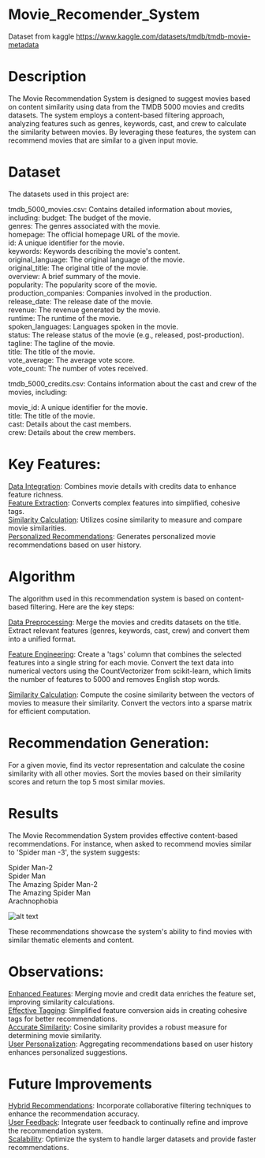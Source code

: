 # Movie_Recomender_System
Dataset from kaggle https://www.kaggle.com/datasets/tmdb/tmdb-movie-metadata

# Description
The Movie Recommendation System is designed to suggest movies based on content similarity using data from the TMDB 5000 movies and credits datasets. The system employs a content-based filtering approach, analyzing features such as genres, keywords, cast, and crew to calculate the similarity between movies. By leveraging these features, the system can recommend movies that are similar to a given input movie.

# Dataset
The datasets used in this project are:

tmdb_5000_movies.csv: Contains detailed information about movies, including:
budget: The budget of the movie.<br>
genres: The genres associated with the movie.<br>
homepage: The official homepage URL of the movie.<br>
id: A unique identifier for the movie.<br>
keywords: Keywords describing the movie's content.<br>
original_language: The original language of the movie.<br>
original_title: The original title of the movie.<br>
overview: A brief summary of the movie.<br>
popularity: The popularity score of the movie.<br>
production_companies: Companies involved in the production.<br>
release_date: The release date of the movie.<br>
revenue: The revenue generated by the movie.<br>
runtime: The runtime of the movie.<br>
spoken_languages: Languages spoken in the movie.<br>
status: The release status of the movie (e.g., released, post-production).<br>
tagline: The tagline of the movie.<br>
title: The title of the movie.<br>
vote_average: The average vote score.<br>
vote_count: The number of votes received.<br>

tmdb_5000_credits.csv: Contains information about the cast and crew of 
the movies, including:

movie_id: A unique identifier for the movie.<br>
title: The title of the movie.<br>
cast: Details about the cast members.<br>
crew: Details about the crew members.<br>

# Key Features:
<u>Data Integration</u>: Combines movie details with credits data to enhance feature richness.<br>
<u>Feature Extraction</u>: Converts complex features into simplified, cohesive tags.<br>
<u>Similarity Calculation</u>: Utilizes cosine similarity to measure and compare movie similarities.<br>
<u>Personalized Recommendations</u>: Generates personalized movie recommendations based on user history.<br>

# Algorithm
The algorithm used in this recommendation system is based on content-based filtering. Here are the key steps:

<u>Data Preprocessing</u>: Merge the movies and credits datasets on the title.
Extract relevant features (genres, keywords, cast, crew) and convert them into a unified format.<br>

<u>Feature Engineering</u>: Create a 'tags' column that combines the selected features into a single string for each movie.
Convert the text data into numerical vectors using the CountVectorizer from scikit-learn, which limits the number of features to 5000 and removes English stop words.<br>

<u>Similarity Calculation</u>: Compute the cosine similarity between the vectors of movies to measure their similarity.
Convert the vectors into a sparse matrix for efficient computation.<br>

# Recommendation Generation:

For a given movie, find its vector representation and calculate the cosine similarity with all other movies.
Sort the movies based on their similarity scores and return the top 5 most similar movies.

# Results
The Movie Recommendation System provides effective content-based recommendations. For instance, when asked to recommend movies similar to 'Spider man -3', the system suggests:

Spider Man-2<br>
Spider Man<br>
The Amazing Spider Man-2<br>
The Amazing Spider Man<br>
Arachnophobia<br>

![alt text](<movie recomendation.png>)

These recommendations showcase the system's ability to find movies with similar thematic elements and content.

# Observations:
<u>Enhanced Features</u>: Merging movie and credit data enriches the feature set, improving similarity calculations.<br>
<u>Effective Tagging</u>: Simplified feature conversion aids in creating cohesive tags for better recommendations.<br>
<u>Accurate Similarity</u>: Cosine similarity provides a robust measure for determining movie similarity.<br>
<u>User Personalization</u>: Aggregating recommendations based on user history enhances personalized suggestions.<br>

# Future Improvements
<u>Hybrid Recommendations</u>: Incorporate collaborative filtering techniques to enhance the recommendation accuracy.<br>
<u>User Feedback</u>: Integrate user feedback to continually refine and improve the recommendation system.<br>
<u>Scalability</u>: Optimize the system to handle larger datasets and provide faster recommendations.<br>